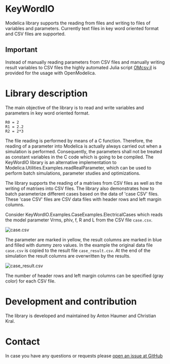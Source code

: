 # KeyWordIO

Modelica library supports the reading from files and writing to files of variables and parameters. Currently text files in key word oriented format and CSV files are supported.

## Important

Instead of manually reading parameters from CSV files and manually writing result variables to CSV files the highly automated Julia script [OMcsv.jl](https://gitlab.com/christiankral/OMcsv.jl) is provided for the usage with OpenModelica.

# Library description

The main objective of the library is to read and write variables and parameters in key word oriented format.

```
R0 = 2
R1 = 2.2
R2 = 2*3
```

The file reading is performed by means of a C function. Therefore, the reading of a parameter into Modelica is actually always carried out when a simulation is performed. Consequently, the parameters shall not be treated as constant variables in the C code which is going to be compiled. The KeyWordIO library is an alternative implementation to Modelica.Utilities.Examples.readRealParameter, which can be used to perform batch simulations, parameter studies and optimizations.

The library supports the reading of a matrixes from CSV files as well as the writing of matrixes into CSV files. The library also demonstrates how to batch parameterize different cases based on the data of 'case CSV' files. These 'case CSV' files are CSV data files with header rows and left margin columns.

Consider KeyWordIO.Examples.CaseExamples.ElectricalCases which reads the model parameter Vrms, phiv, f, R and L from the CSV file ``case.csv``.

![case.csv](https://github.com/christiankral/KeyWordIO/blob/master/KeyWordIO/Resources/Images/case.png?raw=true)

The parameter are marked in yellow, the result columns are marked in blue and filled with dummy zero values. In the example the original data file ``case.csv`` is copied to the result file ``case_result.csv``. At the end of the simulation the result columns are overwritten by the results.

![case_result.csv](https://github.com/christiankral/KeyWordIO/blob/master/KeyWordIO/Resources/Images/case_result.png?raw=true)

The number of header rows and left margin columns can be specified (gray color) for each CSV file.

# Development and contribution

The library is developed and maintained by Anton Haumer and Christian Kral.

# Contact

In case you have any questions or requests please [open an issue at GitHub](https://github.com/christiankral/KeyWordIO/issues/new)
